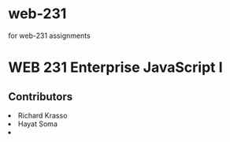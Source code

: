 # web-231
for web-231 assignments
<h1>WEB 231 Enterprise JavaScript I</h1>
<h2>Contributors</h2>
   <li>Richard Krasso</li>
   <li>Hayat Soma<li>



